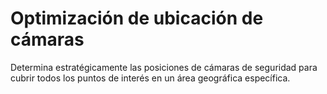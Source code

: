 # Optimización de ubicación de cámaras

Determina estratégicamente las posiciones de cámaras de seguridad para cubrir todos los puntos de interés en un área geográfica específica.
